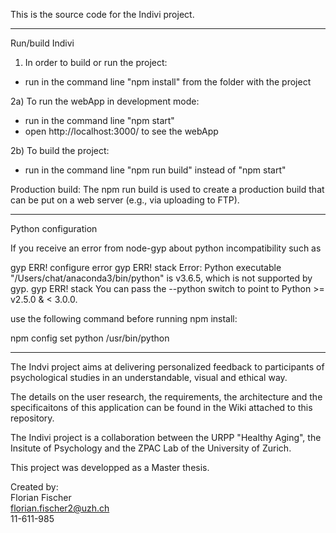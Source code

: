 This is the source code for the Indivi project.  

-----
Run/build Indivi

1) In order to build or run the project:
- run in the command line "npm install" from the folder with the project

2a) To run the webApp in development mode:
- run in the command line "npm start"
- open http://localhost:3000/ to see the webApp  

2b) To build the project:
- run in the command line "npm run build" instead of "npm start"

Production build: The npm run build is used to create a production build that can be put on a web server (e.g., via uploading to FTP).

-----

Python configuration

If you receive an error from node-gyp about python incompatibility such as

gyp ERR! configure error 
gyp ERR! stack Error: Python executable "/Users/chat/anaconda3/bin/python" is v3.6.5, which is not supported by gyp.
gyp ERR! stack You can pass the --python switch to point to Python >= v2.5.0 & < 3.0.0.


use the following command before running npm install:

 npm config set python /usr/bin/python

-----

The Indvi project aims at delivering personalized feedback to participants of psychological studies in an understandable, visual and ethical way. 

The details on the user research, the requirements, the architecture and the specificaitons of this application can be found in the Wiki attached to this repository.

The Indivi project is a collaboration between the URPP "Healthy Aging", the Insitute of Psychology and the ZPAC Lab of the University of Zurich.

This project was developped as a Master thesis.

Created by:   
Florian Fischer   
florian.fischer2@uzh.ch   
11-611-985   
